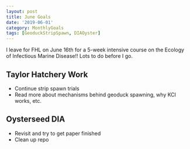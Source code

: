 ```yaml
---
layout: post
title: June Goals
date: '2019-06-01'
category: MonthlyGoals
tags: [GeoduckStripSpawn, DIAOyster]
---
```

I leave for FHL on June 16th for a 5-week intensive course on the Ecology of Infectious Marine Disease!! Lots to do before I go. 

## Taylor Hatchery Work
- Continue strip spawn trials 
- Read more about mechanisms behind geoduck spawning, why KCl works, etc. 

## Oysterseed DIA
- Revisit and try to get paper finished
- Clean up repo

